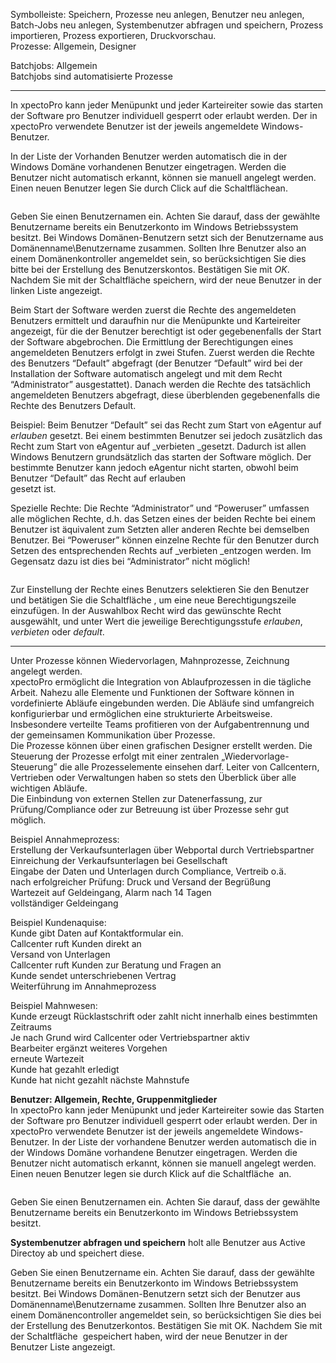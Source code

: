 <!DOCTYPE html>
<html>
<head>
<meta charset="utf-8">
<meta name="viewport" content="width=device-width, initial-scale=1.0">
<title>300_Prozesse_Rechte_und_Batchjobs.md</title>
<link rel="stylesheet" href="https://stackedit.io/res-min/themes/base.css" />
<script type="text/javascript" src="https://cdn.mathjax.org/mathjax/latest/MathJax.js?config=TeX-AMS_HTML"></script>
</head>
<body><div class="container"><p>Symbolleiste: Speichern, Prozesse neu anlegen, Benutzer neu anlegen, Batch-Jobs neu anlegen, Systembenutzer abfragen und speichern, Prozess importieren, Prozess exportieren, Druckvorschau. <br>
Prozesse: Allgemein, Designer</p>

<p>Batchjobs: Allgemein <br>
Batchjobs sind automatisierte Prozesse </p>

<hr>

<p>In xpectoPro kann jeder Menüpunkt und jeder Karteireiter sowie das starten der Software pro Benutzer individuell gesperrt oder erlaubt werden. Der in xpectoPro verwendete Benutzer ist der jeweils angemeldete Windows-Benutzer.</p>

<p>In der Liste der Vorhanden Benutzer werden automatisch die in der Windows Domäne vorhandenen Benutzer eingetragen. Werden die Benutzer nicht automatisch erkannt, können sie manuell angelegt werden. Einen neuen Benutzer legen Sie durch Click auf die Schaltfläche<img src="http://xpecto.github.io/docs/img/img211.png" alt="" title="">an.</p>

<p><img src="http://xpecto.github.io/docs/img/img212.png" alt="" title=""></p>

<p>Geben Sie einen Benutzernamen ein. Achten Sie darauf, dass der gewählte Benutzername bereits ein Benutzerkonto im Windows Betriebssystem besitzt. Bei Windows Domänen-Benutzern setzt sich der Benutzername aus Domänenname\Benutzername zusammen. Sollten Ihre Benutzer also an einem Domänenkontroller angemeldet sein, so berücksichtigen Sie dies bitte bei der Erstellung des Benutzerskontos. Bestätigen Sie mit <em>OK</em>. <br>
Nachdem Sie mit der Schaltfläche<img src="http://xpecto.github.io/docs/img/img013.png" alt="" title=""> speichern, wird der neue Benutzer in der linken Liste angezeigt.</p>

<p>Beim Start der Software werden zuerst die Rechte des angemeldeten Benutzers ermittelt und daraufhin nur die Menüpunkte und Karteireiter angezeigt, für die der Benutzer berechtigt ist oder gegebenenfalls der Start der Software abgebrochen. Die Ermittlung der Berechtigungen eines angemeldeten Benutzers erfolgt in zwei Stufen. Zuerst werden die Rechte des Benutzers “Default” abgefragt (der Benutzer “Default” wird bei der Installation der Software automatisch angelegt und mit dem Recht “Administrator” ausgestattet). Danach werden die Rechte des tatsächlich angemeldeten Benutzers abgefragt, diese überblenden gegebenenfalls die Rechte des Benutzers Default.</p>

<p>Beispiel: Beim Benutzer “Default” sei das Recht zum Start von eAgentur auf <em>erlauben</em> gesetzt. Bei einem bestimmten Benutzer sei jedoch zusätzlich das Recht zum Start von eAgentur auf _verbieten _gesetzt. Dadurch ist allen Windows Benutzern grundsätzlich das starten der Software möglich. Der bestimmte Benutzer kann jedoch eAgentur nicht starten, obwohl beim Benutzer “Default” das Recht auf erlauben <br>
gesetzt ist.</p>

<p>Spezielle Rechte: Die Rechte “Administrator” und “Poweruser” umfassen alle möglichen Rechte, d.h. das Setzen eines der beiden Rechte bei einem Benutzer ist äquivalent zum Setzten aller anderen Rechte bei demselben Benutzer. Bei “Poweruser” können einzelne Rechte für den Benutzer durch Setzen des entsprechenden Rechts auf _verbieten _entzogen werden. Im Gegensatz dazu ist dies bei “Administrator” nicht möglich!</p>

<p><img src="http://xpecto.github.io/docs/img/img214.png" alt="" title=""></p>

<p>Zur Einstellung der Rechte eines Benutzers selektieren Sie den Benutzer und betätigen Sie die Schaltfläche <img src="http://xpecto.github.io/docs/img/img046.png" alt="" title="">, um eine neue Berechtigungszeile einzufügen. In der Auswahlbox Recht wird das gewünschte Recht ausgewählt, und unter Wert die jeweilige Berechtigungsstufe <em>erlauben</em>, <em>verbieten</em> oder <em>default</em>.</p>

<hr>

<p>Unter Prozesse können Wiedervorlagen, Mahnprozesse, Zeichnung angelegt werden. <br>
xpectoPro ermöglicht die Integration von Ablaufprozessen in die tägliche Arbeit. Nahezu alle Elemente und Funktionen der Software können in vordefinierte Abläufe eingebunden werden. Die Abläufe sind umfangreich konfigurierbar und ermöglichen eine strukturierte Arbeitsweise. Insbesondere verteilte Teams profitieren von der Aufgabentrennung und der gemeinsamen Kommunikation über Prozesse. <br>
Die Prozesse können über einen grafischen Designer erstellt werden. Die Steuerung der Prozesse erfolgt mit einer zentralen „Wiedervorlage-Steuerung” die alle Prozesselemente einsehen darf. Leiter von Callcentern, Vertrieben oder Verwaltungen haben so stets den Überblick über alle wichtigen Abläufe. <br>
Die Einbindung von externen Stellen zur Datenerfassung, zur Prüfung/Compliance oder zur Betreuung ist über Prozesse sehr gut möglich. </p>

<p>Beispiel Annahmeprozess: <br>
Erstellung der Verkaufsunterlagen über Webportal durch Vertriebspartner <br>
Einreichung der Verkaufsunterlagen bei Gesellschaft <br>
Eingabe der Daten und Unterlagen durch Compliance, Vertreib o.ä. <br>
nach erfolgreicher Prüfung: Druck und Versand der Begrüßung <br>
Wartezeit auf Geldeingang, Alarm nach 14 Tagen <br>
vollständiger Geldeingang</p>

<p>Beispiel Kundenaquise: <br>
Kunde gibt Daten auf Kontaktformular ein. <br>
Callcenter ruft Kunden direkt an <br>
Versand von Unterlagen <br>
Callcenter ruft Kunden zur Beratung und Fragen an <br>
Kunde sendet unterschriebenen  Vertrag <br>
Weiterführung im Annahmeprozess</p>

<p>Beispiel Mahnwesen: <br>
Kunde erzeugt Rücklastschrift oder zahlt nicht innerhalb eines bestimmten Zeitraums <br>
Je nach Grund wird Callcenter oder Vertriebspartner aktiv <br>
Bearbeiter ergänzt weiteres Vorgehen <br>
erneute Wartezeit <br>
Kunde hat gezahlt erledigt <br>
Kunde hat nicht gezahlt nächste Mahnstufe</p>

<p><strong>Benutzer: Allgemein, Rechte, Gruppenmitglieder</strong> <br>
In xpectoPro kann jeder Menüpunkt und jeder Karteireiter sowie das Starten der Software pro Benutzer individuell gesperrt oder erlaubt werden. Der in xpectoPro verwendete Benutzer ist der jeweils angemeldete Windows-Benutzer. In der Liste der vorhandene Benutzer werden automatisch die in der Windows Domäne vorhandene Benutzer eingetragen. Werden die Benutzer nicht automatisch erkannt, können sie manuell angelegt werden. Einen neuen Benutzer legen sie durch Klick auf die Schaltfläche <img src="http://xpecto.github.io/docs/img/img_1424426984009.png" alt="" title=""> an.</p>

<p><img src="http://xpecto.github.io/docs/img/img_1424427033970.png" alt="" title=""></p>

<p>Geben Sie einen Benutzernamen ein. Achten Sie darauf, dass der gewählte Benutzername bereits ein Benutzerkonto im Windows Betriebssystem besitzt. </p>

<p><strong>Systembenutzer abfragen und speichern</strong> holt alle Benutzer aus Active Directoy ab und speichert diese.</p>

<p>Geben Sie einen Benutzername ein. Achten Sie darauf, dass der gewählte Benutzername bereits ein Benutzerkonto im Windows Betriebssystem besitzt. Bei Windows Domänen-Benutzern setzt sich der Benutzer aus Domänenname\Benutzername zusammen. Sollten Ihre Benutzer also an einem Domänencontroller angemeldet sein, so berücksichtigen Sie dies bei der Erstellung des Benutzerkontos. Bestätigen Sie mit OK. Nachdem Sie mit der Schaltfläche <img src="http://xpecto.github.io/docs/img/img_1424428777473.png" alt="" title=""> gespeichert haben, wird der neue Benutzer in der Benutzer Liste angezeigt. </p></div></body>
</html>